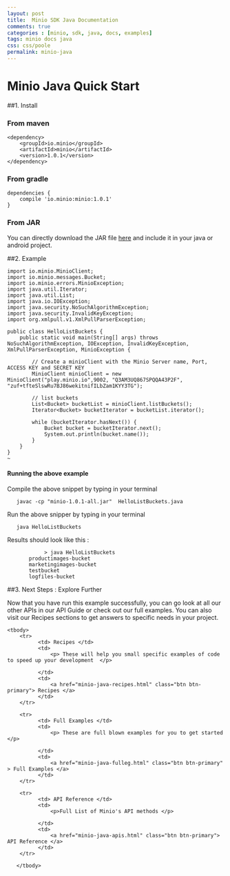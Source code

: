 ```yaml
---
layout: post
title:  Minio SDK Java Documentation
comments: true
categories : [minio, sdk, java, docs, examples]
tags: minio docs java
css: css/poole
permalink: minio-java
---
```

 
# Minio Java Quick Start

 
##1. Install

<!-- Rushan : All code blocks must be copyable and pasteable. Please use black screens for code blocks like prism.js (twilight) does? -->

###  From  maven

	<dependency>
	    <groupId>io.minio</groupId>
	    <artifactId>minio</artifactId>
	    <version>1.0.1</version>
	</dependency>


###  From  gradle

	dependencies {
    	compile 'io.minio:minio:1.0.1'
	}

###  From JAR

You can directly download the JAR file <a href="http://repo1.maven.org/maven2/io/minio/minio/1.0.1/">here</a> and include it in your java or android project.	 

 
						 
##2. Example  

 
	import io.minio.MinioClient;
	import io.minio.messages.Bucket;
	import io.minio.errors.MinioException;
	import java.util.Iterator;
	import java.util.List;
	import java.io.IOException;
	import java.security.NoSuchAlgorithmException;
	import java.security.InvalidKeyException;
	import org.xmlpull.v1.XmlPullParserException;

	public class HelloListBuckets {
	    public static void main(String[] args) throws NoSuchAlgorithmException, IOException, InvalidKeyException,  XmlPullParserException, MinioException {

	        // Create a minioClient with the Minio Server name, Port, ACCESS KEY and SECRET KEY
	        MinioClient minioClient = new MinioClient("play.minio.io",9002, "Q3AM3UQ867SPQQA43P2F", "zuf+tfteSlswRu7BJ86wekitnifILbZam1KYY3TG");

	        // list buckets
	        List<Bucket> bucketList = minioClient.listBuckets();
	        Iterator<Bucket> bucketIterator = bucketList.iterator();

	        while (bucketIterator.hasNext()) {
	            Bucket bucket = bucketIterator.next();
	            System.out.println(bucket.name());
	        }
	    }
	}
	~

#### Running the above example

 
<!-- Rushan : Please format. It looks really bad right now. -->
	  
Compile the above snippet by typing in your terminal 
	  
	   javac -cp "minio-1.0.1-all.jar"  HelloListBuckets.java

Run the above snipper by typing in your terminal 

	   java HelloListBuckets
	 
Results should look like this :
			
				> java HelloListBuckets
           productimages-bucket
           marketingimages-bucket
           testbucket
	       logfiles-bucket
				 
		 

##3. Next Steps : Explore Further

 Now that you have run this example successfully, you can go look at all our other APIs in our API Guide or check out our full examples. You can also visit our Recipes sections to get answers to specific needs in your project. 

<!-- Rushan: Markdown Tables are looking Ugly! Let's go with HTML here Please Style. -->

<table class="table table-bordered table-striped table-info">
	 
 	<tbody>
 	   	<tr>
 		      <td> Recipes </td>
 		      <td>	  
 				  <p> These will help you small specific examples of code to speed up your development  </p>	 
				  
 			  </td>
 			  <td>
 				  <a href="minio-java-recipes.html" class="btn btn-primary"> Recipes </a>
 			  </td>
 	   	</tr>	
		
 	   	<tr>
 		      <td> Full Examples </td>
 		      <td>	  
 				  <p> These are full blown examples for you to get started </p>	 
				  
 			  </td>
 			  <td>
 				  <a href="minio-java-fulleg.html" class="btn btn-primary" > Full Examples </a>
 			  </td>
 	   	</tr>
		
 	   	<tr>
 		      <td> API Reference </td>
 		      <td>	  
 				  <p>Full List of Minio's API methods </p>	 
				   
 			  </td>
 			  <td>
 				  <a href="minio-java-apis.html" class="btn btn-primary">  API Reference </a>
 			  </td>
 	   	</tr>
		     
 	   </tbody>
 </table>